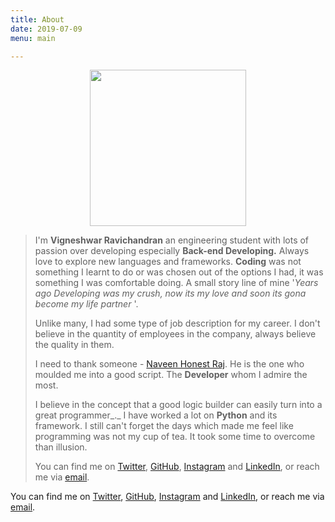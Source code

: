 ```yaml
---
title: About
date: 2019-07-09
menu: main

---
```

<p align="center">
<img width="250" height="250" src="https://lh3.googleusercontent.com/DBsqhDXuV1vHZ0wOQsc_GW2iwX1VbUd-2G7uciUQRxIXfAxgpyruC0U0UPm_ZeowsIDtZQ65lcAt">
</p>

> I'm **Vigneshwar Ravichandran** an engineering student with lots of passion over developing especially **Back-end Developing.** Always love to explore new languages and frameworks. **Coding** was not something I learnt to do or was chosen out of the options I had, it was something I was comfortable doing. A small story line of mine '_Years ago Developing was my crush, now its my love and soon its gona become my life partner_ '.
>
> Unlike many, I had some type of job description for my career. I don't believe in the quantity of employees in the company, always believe the quality in them.
>
> I need to thank someone - [Naveen Honest Raj](https://naveenhonestraj.in/). He is the one who moulded me into a good script. The **Developer** whom I admire the most.
>
> I believe in the concept that a good logic builder can easily turn into a great programmer_._ I have worked a lot on **Python** and its framework. I still can't forget the days which made me feel like programming was not my cup of tea. It took some time to overcome than illusion.
>
> You can find me on [Twitter](https://twitter.com/vigneshwar1998), [GitHub](https://github.com/VigneshwarRavichandran), [Instagram](https://www.instagram.com/vigneshwarravichandran/) and [LinkedIn](https://www.linkedin.com/in/vigneshwarravichandran/), or reach me via [email](mailto:vigneshwarravichandran@gmail.com).

You can find me on [Twitter](https://twitter.com/vigneshwar1998), [GitHub](https://github.com/VigneshwarRavichandran), [Instagram](https://www.instagram.com/vigneshwarravichandran/) and [LinkedIn](https://www.linkedin.com/in/vigneshwarravichandran/), or reach me via [email](mailto:vigneshwarravichandran@gmail.com).